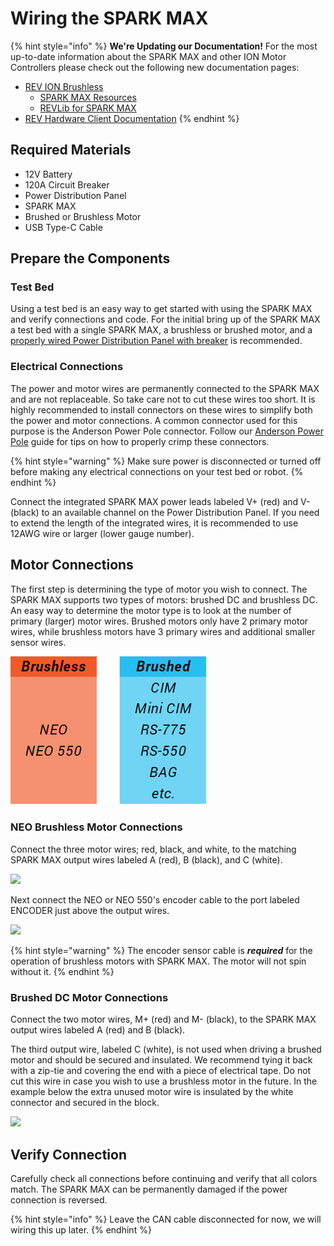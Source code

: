 # Wiring the SPARK MAX

{% hint style="info" %}
**We're Updating our Documentation!** For the most up-to-date information about the SPARK MAX and other ION Motor Controllers please check out the following new documentation pages:&#x20;

* [REV ION Brushless ](https://docs.revrobotics.com/brushless)
  * [SPARK MAX Resources](https://docs.revrobotics.com/brushless/links#spark-max-links)
  * [REVLib for SPARK MAX](https://docs.revrobotics.com/brushless/spark-max/revlib)
* [REV Hardware Client Documentation](https://docs.revrobotics.com/rev-hardware-client/)
{% endhint %}

## Required Materials

* 12V Battery
* 120A Circuit Breaker
* Power Distribution Panel
* SPARK MAX
* Brushed or Brushless Motor
* USB Type-C Cable

## Prepare the Components

### Test Bed

Using a test bed is an easy way to get started with using the SPARK MAX and verify connections and code. For the initial bring up of the SPARK MAX a test bed with a single SPARK MAX, a brushless or brushed motor, and a [properly wired Power Distribution Panel with breaker](https://docs.wpilib.org/en/stable/docs/getting-started/getting-started-frc-control-system/how-to-wire-a-robot.html#attach-battery-connector-to-pdp) is recommended.&#x20;

### Electrical Connections

The power and motor wires are permanently connected to the SPARK MAX and are not replaceable. So take care not to cut these wires too short. It is highly recommended to install connectors on these wires to simplify both the power and motor connections. A common connector used for this purpose is the Anderson Power Pole connector. Follow our [Anderson Power Pole](../tips-and-tricks/anderson-power-pole-connectors.md) guide for tips on how to properly crimp these connectors.

{% hint style="warning" %}
Make sure power is disconnected or turned off before making any electrical connections on your test bed or robot.
{% endhint %}

Connect the integrated SPARK MAX power leads labeled V+ (red) and V- (black) to an available channel on the Power Distribution Panel. If you need to extend the length of the integrated wires, it is recommended to use 12AWG wire or larger (lower gauge number).

## Motor Connections

The first step is determining the type of motor you wish to connect. The SPARK MAX supports two types of motors: brushed DC and brushless DC. An easy way to determine the motor type is to look at the number of primary (larger) motor wires. Brushed motors only have 2 primary motor wires, while brushless motors have 3 primary wires and additional smaller sensor wires.

![](<../.gitbook/assets/image (5).png>)

### NEO Brushless Motor Connections

Connect the three motor wires; red, black, and white, to the matching SPARK MAX output wires labeled A (red), B (black), and C (white).

![](<../.gitbook/assets/neo-motor-connectors (1).png>)

Next connect the NEO or NEO 550's encoder cable to the port labeled ENCODER just above the output wires.

![](<../.gitbook/assets/neo-encoder-connector (1).png>)

{% hint style="warning" %}
The encoder sensor cable is _**required**_ for the operation of brushless motors with SPARK MAX. The motor will not spin without it.
{% endhint %}

### Brushed DC Motor Connections

Connect the two motor wires, M+ (red) and M- (black), to the SPARK MAX output wires labeled A (red) and B (black).

The third output wire, labeled C (white), is not used when driving a brushed motor and should be secured and insulated. We recommend tying it back with a zip-tie and covering the end with a piece of electrical tape. Do not cut this wire in case you wish to use a brushless motor in the future. In the example below the extra unused motor wire is insulated by the white connector and secured in the block.

![](<../.gitbook/assets/cim-motor-connectors (1).png>)

## Verify Connection

Carefully check all connections before continuing and verify that all colors match. The SPARK MAX can be permanently damaged if the power connection is reversed.

{% hint style="info" %}
Leave the CAN cable disconnected for now, we will wiring this up later.
{% endhint %}

